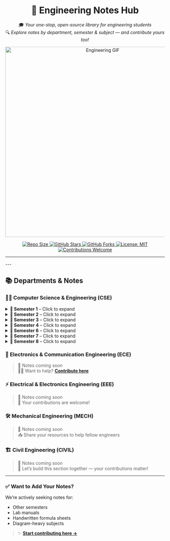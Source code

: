 <h1 align="center">📘 <strong>Engineering Notes Hub</strong></h1>

<p align="center">
  🎓 <em>Your one-stop, open-source library for engineering students</em> <br/>
  🔍 <em>Explore notes by department, semester & subject — and contribute yours too!</em>
</p>

<p align="center">
  <img src="https://media1.tenor.com/m/YgSo7zDb93UAAAAC/engineering-engineer.gif" alt="Engineering GIF" width="600"/>
</p>

<p align="center">
  <a href="https://github.com/Kash1444/Engineering-Notes-Hub">
    <img src="https://img.shields.io/github/repo-size/Kash1444/Engineering-Notes-Hub?color=blue" alt="Repo Size"/>
  </a>
  <a href="https://github.com/Kash1444/Engineering-Notes-Hub/stargazers">
    <img src="https://img.shields.io/github/stars/Kash1444/Engineering-Notes-Hub?style=social" alt="GitHub Stars"/>
  </a>
  <a href="https://github.com/Kash1444/Engineering-Notes-Hub/network/members">
    <img src="https://img.shields.io/github/forks/Kash1444/Engineering-Notes-Hub?style=social" alt="GitHub Forks"/>
  </a>
  <a href="https://github.com/Kash1444/Engineering-Notes-Hub/blob/main/LICENSE">
    <img src="https://img.shields.io/github/license/Kash1444/Engineering-Notes-Hub" alt="License: MIT"/>
  </a>
  <a href="https://github.com/Kash1444/Engineering-Notes-Hub/issues">
    <img src="https://img.shields.io/badge/contributions-welcome-brightgreen" alt="Contributions Welcome"/>
  </a>
</p>

<hr/>
---

## 📚 Departments & Notes

### 👨‍💻 Computer Science & Engineering (CSE)
<details>
<summary><strong>📂 Semester 1</strong> – Click to expand</summary>

> 🚧 _Notes in progress — stay tuned!_

</details>
<details>
<summary><strong>📂 Semester 2</strong> – Click to expand</summary>

> 🚧 _Notes in progress — stay tuned!_

</details>
<details>
<summary><strong>📂 Semester 3</strong> – Click to expand</summary>

> ✅ Fully Available  
> 📥 Easily downloadable notes for each subject

- 🧮 [DAA (Design and Analysis of Algorithms)](https://github.com/Kash1444/Engineering-Notes-Hub/tree/c941a2af632ec0e4b7ec9be4d9aee61246d7b20e/CSE/sem3/DAA)
- 🗄️ [DBMS (Database Management Systems)](https://github.com/Kash1444/Engineering-Notes-Hub/tree/c941a2af632ec0e4b7ec9be4d9aee61246d7b20e/CSE/sem3/DBMS)
- 📊 [DPSD (Discrete Probability & Statistical Data)](https://github.com/Kash1444/Engineering-Notes-Hub/tree/c941a2af632ec0e4b7ec9be4d9aee61246d7b20e/CSE/sem3/DPSD)
- ➗ [Mathematics](https://github.com/Kash1444/Engineering-Notes-Hub/tree/c941a2af632ec0e4b7ec9be4d9aee61246d7b20e/CSE/sem3/Maths)
- 👨‍💻 [OOP (Object-Oriented Programming)](https://github.com/Kash1444/Engineering-Notes-Hub/tree/c941a2af632ec0e4b7ec9be4d9aee61246d7b20e/CSE/sem3/OOP)
- 🌐 [UHVE (Universal Human Values & Ethics)](https://github.com/Kash1444/Engineering-Notes-Hub/tree/c941a2af632ec0e4b7ec9be4d9aee61246d7b20e/CSE/sem3/UHVE)

</details>

<details>
<summary><strong>📂 Semester 4</strong> – Click to expand</summary>

> ✅ Fully Available  
> 📥 Easily downloadable notes for each subject

- 🤖 [Artificial Intelligence](https://github.com/Kash1444/Engineering-Notes-Hub/tree/main/CSE/Artificial%20Intelligence)
- 🖥️ [Computer Architecture](https://github.com/Kash1444/Engineering-Notes-Hub/tree/main/CSE/Computer%20Architecture)
- 🔢 [Linear Algebra](https://github.com/Kash1444/Engineering-Notes-Hub/tree/main/CSE/Linear%20Algebra)
- 💾 [Operating System](https://github.com/Kash1444/Engineering-Notes-Hub/tree/main/CSE/Operating%20System)
- 🧑‍💻 [Software Engineering](https://github.com/Kash1444/Engineering-Notes-Hub/tree/main/CSE/Software%20Engineering)
- 🧠 [Theory of Computation](https://github.com/Kash1444/Engineering-Notes-Hub/tree/main/CSE/Theory%20Of%20Computation)

</details>

<details>
<summary><strong>📂 Semester 6</strong> – Click to expand</summary>

> 🚧 _Notes in progress — stay tuned!_

</details>

<details>
<summary><strong>📂 Semester 7</strong> – Click to expand</summary>

> 🚧 _Notes in progress — stay tuned!_

</details>
<details>
<summary><strong>📂 Semester 8</strong> – Click to expand</summary>

> 🚧 _Notes in progress — stay tuned!_

</details>

### 📡 Electronics & Communication Engineering (ECE)

> 📝 Notes coming soon  
> 🙋‍♂️ Want to help? [**Contribute here**](CONTRIBUTING.md)

### ⚡ Electrical & Electronics Engineering (EEE)

> 📝 Notes coming soon  
> 🙌 Your contributions are welcome!

### 🛠️ Mechanical Engineering (MECH)

> 📝 Notes coming soon  
> 📥 Share your resources to help fellow engineers

### 🏗️ Civil Engineering (CIVIL)

> 📝 Notes coming soon  
> 🚧 Let’s build this section together — your contributions matter!

---

### ✅ Want to Add Your Notes?

We’re actively seeking notes for:
- Other semesters
- Lab manuals
- Handwritten formula sheets
- Diagram-heavy subjects

> ✨ **[Start contributing here →](CONTRIBUTING.md)**

